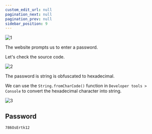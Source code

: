 ```yaml
---
custom_edit_url: null
pagination_next: null
pagination_prev: null
sidebar_position: 9
---
```


![1](https://github.com/Kunull/Write-ups/assets/110326359/89576bc1-11c5-4959-adcc-c786983dfc02)

The website prompts us to enter a password.

Let's check the source code.

![2](https://github.com/Kunull/Write-ups/assets/110326359/847fe11c-54f5-43eb-9ab3-c76ce36a36a8)

The password is string is obfuscated to hexadecimal.

We can use the `String.fromCharCode()` function in `Developer tools > Console` to convert the hexadecimal character into string.

![3](https://github.com/Kunull/Write-ups/assets/110326359/25e01b1d-3694-4695-b7ed-98549e033494)

## Password

```
786OsErtk12
```
